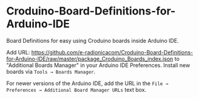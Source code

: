 # Croduino-Board-Definitions-for-Arduino-IDE
Board Definitions for easy using Croduino boards inside Arduino IDE.

Add URL: https://github.com/e-radionicacom/Croduino-Board-Definitions-for-Arduino-IDE/raw/master/package_Croduino_Boards_index.json to "Additional Boards Manager" in your Arduino IDE Preferences. Install new boards via `Tools → Boards Manager`. 

For newer versions of the Arduino IDE, add the URL in the `File → Preferences → Additional Board Manager URLs` text box.
